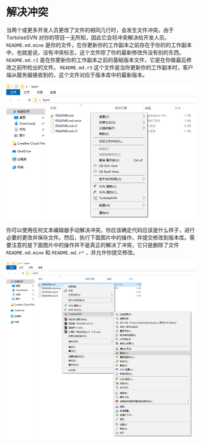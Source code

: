 # 解决冲突

当两个或更多开发人员更改了文件的相同几行时，会发生文件冲突。由于 TortoiseSVN 对你的项目一无所知，因此它会将冲突解决给开发人员。 `README.md.mine` 是你的文件，在你更新你的工作副本之前存在于你的的工作副本中，也就是说，没有冲突标志，这个文件除了你的最新修改外没有别的东西。 `README.md.r2` 是在你更新你的工作副本之前的基础版本文件，它是在你做最后修改之前所检出的文件。 `README.md.r3` 这个文件是当你更新你的工作副本时，客户端从服务器接收到的，这个文件对应于版本库中的最新版本。

![解决冲突](./解决冲突-1.png)

你可以使用任何文本编辑器手动解决冲突。你应该确定代码应该是什么样子，进行必要的更改并保存文件。然后，执行下面图片中的操作，并提交修改到版本库。需要注意的是下面图片中的操作并不是真正的解决了冲突，它只是删除了文件 `README.md.mine` 和 `README.md.r*` ，并允许你提交修改。

![解决冲突](./解决冲突-2.png)
